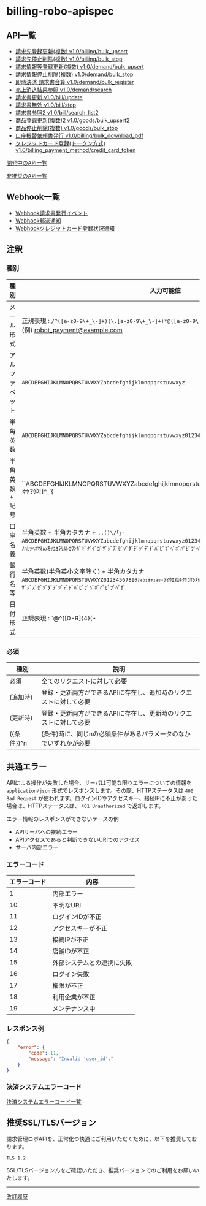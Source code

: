 # billing-robo-apispec

## API一覧

- [請求先登録更新(複数) v1.0/billing/bulk_upsert](/public/billing/bulk_upsert.md)
- [請求先停止削除(複数) v1.0/billing/bulk_stop](/public/billing/bulk_stop.md)
- [請求情報等登録更新(複数) v1.0/demand/bulk_upsert](/public/demand/bulk_upsert.md)
- [請求情報停止削除(複数) v1.0/demand/bulk_stop](/public/demand/bulk_stop.md)
- [即時決済 請求書合算 v1.0/demand/bulk_register](/public/demand/bulk_register.md)
- [売上消込結果参照 v1.0/demand/search](/public/demand/search.md)
- [請求書更新 v1.0/bill/update](/public/bill/update.md)
- [請求書無効 v1.0/bill/stop](/public/bill/stop.md)
- [請求書参照2 v1.0/bill/search_list2](/public/bill/search_list2.md)
- [商品登録更新(複数)2 v1.0/goods/bulk_upsert2](/public/goods/bulk_upsert2.md)
- [商品停止削除(複数) v1.0/goods/bulk_stop](/public/goods/bulk_stop.md)
- [口座振替依頼書発行 v1.0/billing/bulk_download_pdf](/public/billing/bulk_download_pdf.md)
- [クレジットカード登録(トークン方式) v1.0/billing_payment_method/credit_card_token](/public/billing_payment_method/credit_card_token.md)

[開発中のAPI一覧](/dev/index.md)

[非推奨のAPI一覧](/deprecated/index.md)

## Webhook一覧
- [Webhook請求書発行イベント](/webhook/webhook_bill.md)
- [Webhook郵送通知](/webhook/webhook_postmail.md)
- [Webhookクレジットカード登録状況通知](/webhook/webhook_credit_status.md)

## 注釈

### 種別

| 種別            | 入力可能値                                                                                |
| --------------- | ----------------------------------------------------------------------------------------- |
| メール形式      | 正規表現 : `/^([a-z0-9\+_\-]+)(\.[a-z0-9\+_\-]+)*@([a-z0-9\-]+\.)+[a-z]{2,6}$/ix` <br> (例) robot_payment@example.com |
| アルファベット   | `ABCDEFGHIJKLMNOPQRSTUVWXYZabcdefghijklmnopqrstuvwxyz`                                    |
| 半角英数        | `ABCDEFGHIJKLMNOPQRSTUVWXYZabcdefghijklmnopqrstuvwxyz0123456789`                          |
| 半角英数 + 記号  | ``ABCDEFGHIJKLMNOPQRSTUVWXYZabcdefghijklmnopqrstuvwxyz0123456789!"#$%&'()*+,-./:;<=>?@[\]^_`{|}~``  |
| 口座名義        | 半角英数 + 半角カタカナ + `,.()\/｢｣-` <br> `ABCDEFGHIJKLMNOPQRSTUVWXYZabcdefghijklmnopqrstuvwxyz0123456789ｦｧｨｩｪｫｬｭｮｯ-ｱｲｳｴｵｶｷｸｹｺｻｼｽｾｿﾀﾁﾂﾃﾄﾅﾆﾇﾈﾉﾊﾋﾂﾍﾎﾏﾐﾑﾒﾓﾔﾕﾖﾗﾘﾙﾚﾛﾜﾝｶﾞｷﾞｸﾞｹﾞｺﾞｻﾞｼﾞｽﾞｾﾞｿﾞﾀﾞﾁﾞﾂﾞﾃﾞﾄﾞﾊﾞﾋﾞﾌﾞﾍﾞﾎﾞﾊﾟﾋﾟﾌﾟﾍﾟﾎﾟ,. )(\/｢｣-` |
| 銀行名等        | 半角英数(半角英小文字除く) + 半角カタカナ <br>`ABCDEFGHIJKLMNOPQRSTUVWXYZ0123456789ｦｧｨｩｪｫｬｭｮｯ-ｱｲｳｴｵｶｷｸｹｺｻｼｽｾｿﾀﾁﾂﾃﾄﾅﾆﾇﾈﾉﾊﾋﾂﾍﾎﾏﾐﾑﾒﾓﾔﾕﾖﾗﾘﾙﾚﾛﾜﾝｶﾞｷﾞｸﾞｹﾞｺﾞｻﾞｼﾞｽﾞｾﾞｿﾞﾀﾞﾁﾞﾂﾞﾃﾞﾄﾞﾊﾞﾋﾞﾌﾞﾍﾞﾎﾞﾊﾟﾋﾟﾌﾟﾍﾟﾎﾟ`           |
| 日付形式        | 正規表現 : `@^([0-9]{4}(-|/)(0?[1-9]|1[012])(-|/)(0?[1-9]|[12][0-9]|3[01]))$@` <br> (例) 2020-01-01 または 2020/01/01 など  |

### 必須

| 種別       | 説明                                                              |
| ---------- | ----------------------------------------------------------------- |
| 必須       | 全てのリクエストに対して必要                                      |
| (追加時)   | 登録・更新両方ができるAPIに存在し、追加時のリクエストに対して必要 |
| (更新時)   | 登録・更新両方ができるAPIに存在し、更新時のリクエストに対して必要 |
| ({条件})^n | {条件}時に、同じnの必須条件があるパラメータのなかでいずれかが必要 |


## 共通エラー
APIによる操作が失敗した場合、サーバは可能な限りエラーについての情報を `application/json` 形式でレスポンスします。その際、HTTPステータスは `400 Bad Request` が使われます。ログインIDやアクセスキー、接続IPに不正があった場合は、HTTPステータスは、 `401 Unauthorized` で返却します。

エラー情報のレスポンスができないケースの例
- APIサーバへの接続エラー
- APIアクセスであると判断できないURIでのアクセス
- サーバ内部エラー

### エラーコード

| エラーコード | 内容                       |
| ------------ | -------------------------- |
| 1            | 内部エラー                 |
| 10           | 不明なURI                  |
| 11           | ログインIDが不正           |
| 12           | アクセスキーが不正         |
| 13           | 接続IPが不正               |
| 14           | 店舗IDが不正               |
| 15           | 外部システムとの連携に失敗 |
| 16           | ログイン失敗               |
| 17           | 権限が不正                 |
| 18           | 利用企業が不正             |
| 19           | メンテナンス中             |

### レスポンス例

```json
{
    "error": {
        "code": 11,
        "message": "Invalid 'user_id'."
    }
}
```

### 決済システムエラーコード

[決済システムエラーコード一覧](./payment_ec.md)

## 推奨SSL/TLSバージョン

請求管理ロボAPIを、正常化つ快適にご利用いただくために、以下を推奨しております。

`TLS 1.2`

SSL/TLSバージョンんをご確認いただき、推奨バージョンでのご利用をお願いいたします。

---

[改訂履歴](https://github.com/ROBOTPAYMENT/billing-robo-apispec/releases)

